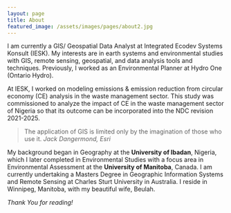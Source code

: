 ```yaml
---
layout: page
title: About
featured_image: /assets/images/pages/about2.jpg
---
```


I am currently a GIS/ Geospatial Data Analyst at Integrated Ecodev Systems Konsult (IESK). My interests are in earth systems and environmental studies with GIS, remote sensing, geospatial, and data analysis tools and techniques. Previously, I worked as an Environmental Planner at Hydro One (Ontario Hydro).

At IESK, I worked on modeling emissions & emission reduction from circular economy (CE) analysis in the waste management sector. This study was commissioned to analyze the impact of CE in the waste management sector of Nigeria so that its outcome can be incorporated into the NDC revision 2021-2025.

>The application of GIS is limited only by the imagination of those who use it. <cite>Jack Dangermond, Esri</cite>

My background began in Geography at the **University of Ibadan**, Nigeria, which I later completed in Environmental Studies with a focus area in Environmental Assessment at the **University of Manitoba**, Canada. I am currently undertaking a Masters Degree in Geographic Information Systems and Remote Sensing at Charles Sturt University in Australia. I reside in Winnipeg, Manitoba, with my beautiful wife, Beulah.

*Thank You for reading!*